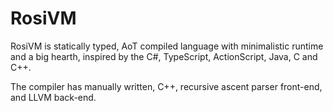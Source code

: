 # RosiVM
RosiVM is statically typed, AoT compiled language with minimalistic runtime and a big hearth, inspired by the C#, TypeScript, ActionScript, Java, C and C++.

The compiler has manually written, C++, recursive ascent parser front-end, and LLVM back-end.
